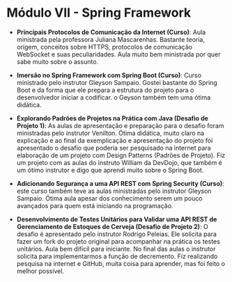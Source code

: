 # Módulo VII - Spring Framework

- **Principais Protocolos de Comunicação da Internet (Curso)**: Aula ministrada pela professora Juliana Mascarenhas. Bastante teoria, origem, conceitos sobre HTTPS, protocolos de comunicação WebSocket e suas peculiaridades. Aula muito bem ministrada por quer sabe muito sobre o assunto.

- **Imersão no Spring Framework com Spring Boot (Curso)**: Curso ministrado pelo instrutor Gleyson Sampaio. Gostei bastante do Spring Boot e da forma que ele prepara a estrutura do projeto para o desenvolvedor iniciar a codificar. o Geyson também tem uma ótima didática.

- **Explorando Padrões de Projetos na Prática com Java (Desafio de Projeto 1)**: As aulas de apresentação e preparação para o desafio foram ministradas pelo instrutor Venilton. Ótima didática, muito claro na explicação e ao final da exemplicação e apresentação do projeto foi apresentado o desafio que poderia ser pesquisado na internet para elaboração de um projeto com Design Patterns (Padrões de Projeto). Fiz um projeto com as aulas do instruto William da DevDojo, que também é um ótimo instrutor e digo que aprendi muito sobre o Spring Boot.

- **Adicionando Segurança a uma API REST com Spring Security (Curso)**: este curso também teve as aulas ministradas pelo instrutor Gleyson Sampaio. Ótima aula apesar dos conhecimento serem um pouco avançados para quem está iniciando na programação.

- **Desenvolvimento de Testes Unitários para Validar uma API REST de Gerenciamento de Estoques de Cerveja (Desafio de Projeto 2)**: O desafio é apresentado pelo instrutor Rodrigo Peleias. Ele solicita para fazer um fork do projeto original para acompanhar na prática os testes unitários. Aula bem difícil para iniciante. No final das aulas o instrutor solicita para implementarmos a função de decremento. Fiz realizando pesquisa na internet e GitHub, muita coisa para aprender, mas foi feito o melhor possível.